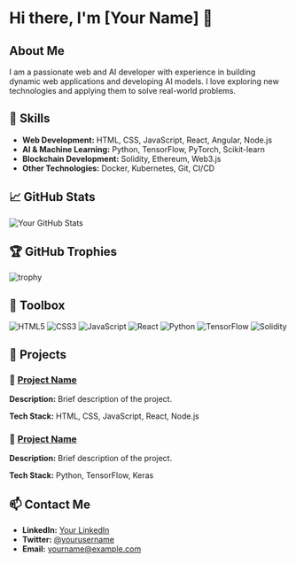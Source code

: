 # Hi there, I'm [Your Name] 👋

## About Me
I am a passionate web and AI developer with experience in building dynamic web applications and developing AI models. I love exploring new technologies and applying them to solve real-world problems.

## 🚀 Skills
- **Web Development:** HTML, CSS, JavaScript, React, Angular, Node.js
- **AI & Machine Learning:** Python, TensorFlow, PyTorch, Scikit-learn
- **Blockchain Development:** Solidity, Ethereum, Web3.js
- **Other Technologies:** Docker, Kubernetes, Git, CI/CD

## 📈 GitHub Stats
![Your GitHub Stats](https://github-readme-stats.vercel.app/api?username=yourusername&show_icons=true&theme=radical)

## 🏆 GitHub Trophies
![trophy](https://github-profile-trophy.vercel.app/?username=yourusername&theme=onedark)

## 🧰 Toolbox
![HTML5](https://img.shields.io/badge/-HTML5-E34F26?style=flat-square&logo=html5&logoColor=white)
![CSS3](https://img.shields.io/badge/-CSS3-1572B6?style=flat-square&logo=css3)
![JavaScript](https://img.shields.io/badge/-JavaScript-F7DF1E?style=flat-square&logo=javascript&logoColor=black)
![React](https://img.shields.io/badge/-React-61DAFB?style=flat-square&logo=react)
![Python](https://img.shields.io/badge/-Python-3776AB?style=flat-square&logo=python&logoColor=white)
![TensorFlow](https://img.shields.io/badge/-TensorFlow-FF6F00?style=flat-square&logo=tensorflow&logoColor=white)
![Solidity](https://img.shields.io/badge/-Solidity-363636?style=flat-square&logo=solidity&logoColor=white)

## 📂 Projects
### 🚀 [Project Name](link)
**Description:** Brief description of the project.

**Tech Stack:** HTML, CSS, JavaScript, React, Node.js

### 🤖 [Project Name](link)
**Description:** Brief description of the project.

**Tech Stack:** Python, TensorFlow, Keras

## 📫 Contact Me
- **LinkedIn:** [Your LinkedIn](https://linkedin.com/in/yourusername)
- **Twitter:** [@yourusername](https://twitter.com/yourusername)
- **Email:** [yourname@example.com](mailto:yourname@example.com)
